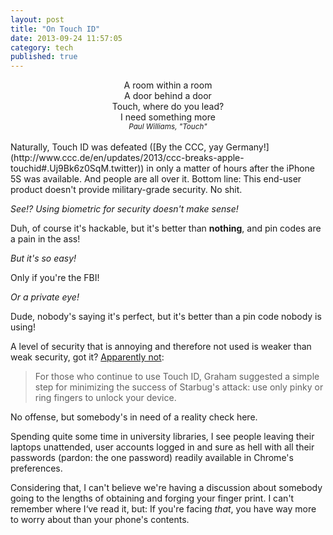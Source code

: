 ```yaml
---
layout: post
title: "On Touch ID"
date: 2013-09-24 11:57:05
category: tech
published: true
---
```


<center>
A room within a room<br>
A door behind a door<br>
Touch, where do you lead?<br>
I need something more<br>
<em><small>Paul Williams, "Touch"</em></small>

</center>
<br>
Naturally, Touch ID was defeated ([By the CCC, yay Germany!](http://www.ccc.de/en/updates/2013/ccc-breaks-apple-touchid#.Uj9Bk6z0SqM.twitter)) in only a matter of hours after the iPhone 5S was available. And people are all over it. Bottom line: This end-user product doesn't provide military-grade security. No shit.

*See!? Using biometric for security doesn't make sense!*

Duh, of course it's hackable, but it's better than **nothing**, and pin codes are a pain in the ass!

*But it's so easy!*

Only if you're the FBI!

*Or a private eye!*

Dude, nobody's saying it's perfect, but it's better than a pin code nobody is using!

A level of security that is annoying and therefore not used is weaker than weak security, got it? [Apparently not](http://arstechnica.com/security/2013/09/defeating-apples-touch-id-its-easier-than-you-may-think/): 

> For those who continue to use Touch ID, Graham suggested a simple step for minimizing the success of Starbug's attack: use only pinky or ring fingers to unlock your device. 

No offense, but somebody's in need of a reality check here.

Spending quite some time in university libraries, I see people leaving their laptops unattended, user accounts logged in and sure as hell with all their passwords (pardon: the one password) readily available in Chrome's preferences.

Considering that, I can't believe we're having a discussion about somebody going to the lengths of obtaining and forging your finger print. I can't remember where I‘ve read it, but: If you're facing *that*, you have way more to worry about than your phone's contents.